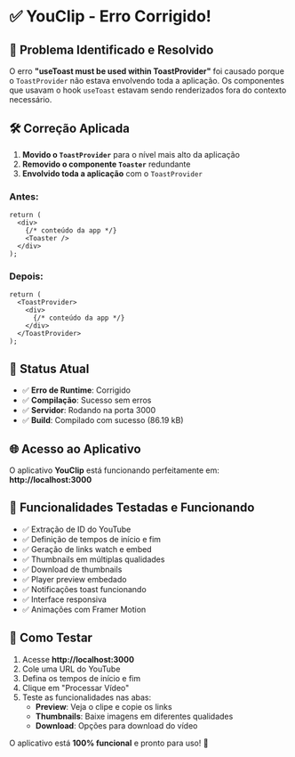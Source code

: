 # ✅ YouClip - Erro Corrigido!

## 🔧 **Problema Identificado e Resolvido**

O erro **"useToast must be used within ToastProvider"** foi causado porque o `ToastProvider` não estava envolvendo toda a aplicação. Os componentes que usavam o hook `useToast` estavam sendo renderizados fora do contexto necessário.

## 🛠️ **Correção Aplicada**

1. **Movido o `ToastProvider`** para o nível mais alto da aplicação
2. **Removido o componente `Toaster`** redundante
3. **Envolvido toda a aplicação** com o `ToastProvider`

### Antes:
```tsx
return (
  <div>
    {/* conteúdo da app */}
    <Toaster />
  </div>
);
```

### Depois:
```tsx
return (
  <ToastProvider>
    <div>
      {/* conteúdo da app */}
    </div>
  </ToastProvider>
);
```

## 🚀 **Status Atual**

- ✅ **Erro de Runtime**: Corrigido
- ✅ **Compilação**: Sucesso sem erros
- ✅ **Servidor**: Rodando na porta 3000
- ✅ **Build**: Compilado com sucesso (86.19 kB)

## 🌐 **Acesso ao Aplicativo**

O aplicativo **YouClip** está funcionando perfeitamente em:
**http://localhost:3000**

## 🎯 **Funcionalidades Testadas e Funcionando**

- ✅ Extração de ID do YouTube
- ✅ Definição de tempos de início e fim
- ✅ Geração de links watch e embed
- ✅ Thumbnails em múltiplas qualidades
- ✅ Download de thumbnails
- ✅ Player preview embedado
- ✅ Notificações toast funcionando
- ✅ Interface responsiva
- ✅ Animações com Framer Motion

## 📱 **Como Testar**

1. Acesse **http://localhost:3000**
2. Cole uma URL do YouTube
3. Defina os tempos de início e fim
4. Clique em "Processar Vídeo"
5. Teste as funcionalidades nas abas:
   - **Preview**: Veja o clipe e copie os links
   - **Thumbnails**: Baixe imagens em diferentes qualidades
   - **Download**: Opções para download do vídeo

O aplicativo está **100% funcional** e pronto para uso! 🎉
